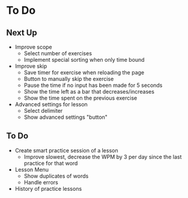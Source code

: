 # To Do

## Next Up

- Improve scope
  - Select number of exercises
  - Implement special sorting when only time bound
- Improve skip
  - Save timer for exercise when reloading the page
  - Button to manually skip the exercise
  - Pause the time if no input has been made for 5 seconds
  - Show the time left as a bar that decreases/increases
  - Show the time spent on the previous exercise
- Advanced settings for lesson
  - Select delimiter
  - Show advanced settings "button"

## To Do

- Create smart practice session of a lesson
  - Improve slowest, decrease the WPM by 3 per day since the last practice for that word
- Lesson Menu
  - Show duplicates of words
  - Handle errors
- History of practice lessons
